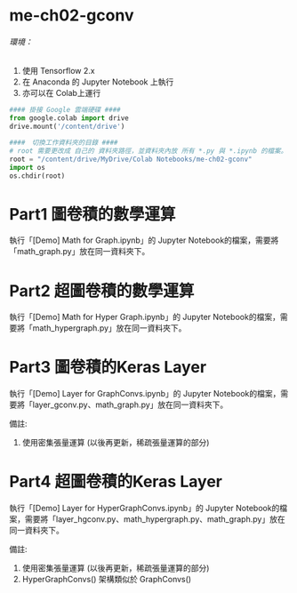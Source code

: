 # me-ch02-gconv

###### 環境：

1. 使用 Tensorflow 2.x
2. 在 Anaconda 的 Jupyter Notebook 上執行
3. 亦可以在 Colab上運行

```python
#### 掛接 Google 雲端硬碟 ####
from google.colab import drive
drive.mount('/content/drive')

####　切換工作資料夾的目錄 ####
# root 需要更改成 自己的 資料夾路徑，並資料夾內放 所有 *.py 與 *.ipynb 的檔案。
root = "/content/drive/MyDrive/Colab Notebooks/me-ch02-gconv"
import os
os.chdir(root)
```



# Part1 圖卷積的數學運算

執行「[Demo] Math for Graph.ipynb」的 Jupyter Notebook的檔案，需要將「math_graph.py」放在同一資料夾下。



# Part2 超圖卷積的數學運算 

執行「[Demo] Math for Hyper Graph.ipynb」的 Jupyter Notebook的檔案，需要將「math_hypergraph.py」放在同一資料夾下。



# Part3 圖卷積的Keras Layer

執行「[Demo] Layer for GraphConvs.ipynb」的 Jupyter Notebook的檔案，需要將「layer_gconv.py、math_graph.py」放在同一資料夾下。

備註:  

1. 使用密集張量運算 (以後再更新，稀疏張量運算的部分)

# Part4 超圖卷積的Keras Layer

執行「[Demo] Layer for HyperGraphConvs.ipynb」的 Jupyter Notebook的檔案，需要將「layer_hgconv.py、math_hypergraph.py、math_graph.py」放在同一資料夾下。

備註:  

1. 使用密集張量運算 (以後再更新，稀疏張量運算的部分)
2.  HyperGraphConvs() 架構類似於 GraphConvs()



